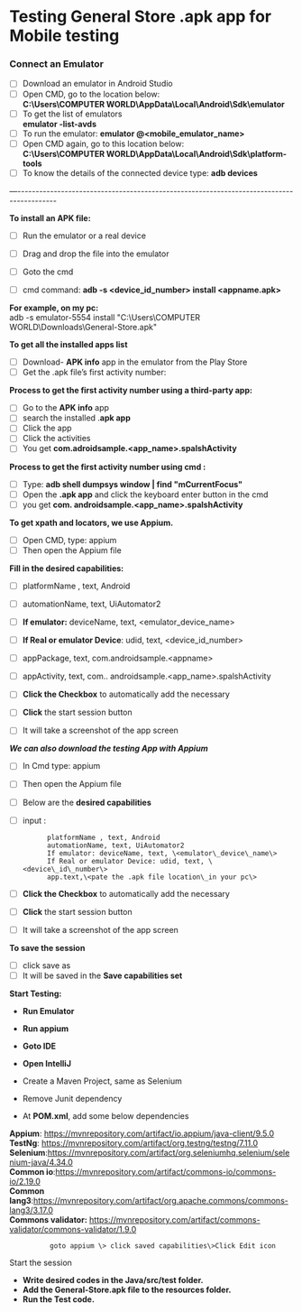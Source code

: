 # Testing General Store .apk app for Mobile testing

[](https://drive.google.com/file/d/1Ds1fLjtaaNjor0CAg6hC-NQHANIVumv7/view?usp=sharing)

### **Connect an Emulator**

- [ ] Download an emulator in Android Studio  
- [ ] Open CMD, go to the location below:  
      **C:\\Users\\COMPUTER WORLD\\AppData\\Local\\Android\\Sdk\\emulator**  
- [ ] To get the list of emulators  
       **emulator \-list-avds**  
- [ ] To run the emulator: **emulator @\<mobile\_emulator\_name\>**  
- [ ] Open CMD again, go to this location below:  
      **C:\\Users\\COMPUTER WORLD\\AppData\\Local\\Android\\Sdk\\platform-tools**  
- [ ] To know the details of the connected device type: **adb devices**

—-----------------------------------------------------------------------------------------

**To install an APK file:**

- [ ] Run the emulator or a real device  
- [ ] Drag and drop the file into the emulator  
- [ ] Goto the cmd  
- [ ] cmd command: **adb \-s \<device\_id\_number\> install \<appname.apk\>**

   
**For example, on my pc:**   
                        adb \-s emulator-5554 install "C:\\Users\\COMPUTER WORLD\\Downloads\\General-Store.apk"

**To get all the installed apps list**

- [ ] Download- **APK info** app in the emulator from the Play Store  
- [ ] Get the .apk file’s first activity number:

**Process to get the first activity number using a third-party app:**

- [ ] Go to the **APK info** app  
- [ ] search the installed .**apk app**  
- [ ] Click the app  
- [ ] Click the activities  
- [ ] You get **com.adroidsample.\<app\_name\>.spalshActivity**

**Process to get the first activity number using cmd :** 

- [ ] Type: **adb shell dumpsys window | find "mCurrentFocus"**  
- [ ] Open the **.apk app** and click the keyboard enter button in the cmd  
- [ ] you get **com. androidsample.\<app\_name\>.spalshActivity**

**To get xpath and locators, we use Appium.**

- [ ] Open CMD, type: appium  
- [ ] Then open the Appium file 

**Fill in the desired capabilities:**

- [ ] platformName , text, Android  
- [ ] automationName, text, UiAutomator2  
- [ ] **If emulator:** deviceName, text, \<emulator\_device\_name\>  
- [ ] **If Real or emulator Device**: udid, text, \<device\_id\_number\>  
- [ ] appPackage, text, com.androidsample.\<appname\>  
- [ ] appActivity, text, com.. androidsample.\<app\_name\>.spalshActivity

- [ ] **Click the Checkbox** to automatically add the necessary   
- [ ] **Click** the start session button  
- [ ] It will take a screenshot of the app screen

***We can also download the testing App with Appium***

- [ ] In Cmd type:  appium  
- [ ] Then open the Appium file   
- [ ] Below are the **desired capabilities**  
- [ ] input : 

            platformName , text, Android  
            automationName, text, UiAutomator2  
            If emulator: deviceName, text, \<emulator\_device\_name\>  
            If Real or emulator Device: udid, text, \<device\_id\_number\>  
            app.text,\<pate the .apk file location\_in your pc\>

- [ ] **Click the Checkbox** to automatically add the necessary   
- [ ] **Click** the start session button  
- [ ] It will take a screenshot of the app screen

**To save the session**

- [ ] click save as   
- [ ] It will be saved in the **Save capabilities set**

**Start Testing:**

* **Run Emulator**  
* **Run appium**  
* **Goto IDE**   
* **Open IntelliJ**

* Create a Maven Project, same as Selenium   
* Remove Junit dependency  
* At **POM.xml**, add some below dependencies

**Appium**: https://mvnrepository.com/artifact/io.appium/java-client/9.5.0   
**TestNg**: https://mvnrepository.com/artifact/org.testng/testng/7.11.0  
**Selenium**:https://mvnrepository.com/artifact/org.seleniumhq.selenium/selenium-java/4.34.0  
**Common io**:https://mvnrepository.com/artifact/commons-io/commons-io/2.19.0  
**Common lang3**:https://mvnrepository.com/artifact/org.apache.commons/commons-lang3/3.17.0  
**Commons validator:** https://mvnrepository.com/artifact/commons-validator/commons-validator/1.9.0

              goto appium \> click saved capabilities\>Click Edit icon  
Start the session

* **Write desired codes in the Java/src/test folder.**  
* **Add the General-Store.apk file to the resources folder.**  
* **Run the Test code.**

